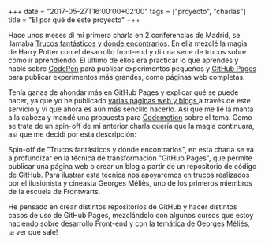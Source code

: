 +++
date = "2017-05-27T16:00:00+02:00"
tags = ["proyecto", "charlas"]
title = "El por qué de este proyecto"
+++


Hace unos meses di mi primera charla en 2 conferencias de Madrid, se llamaba <a href="https://docs.google.com/presentation/d/1P6h7f-LoZFA4r7hCydScep8u39k80x85hLt5I4tNI_0/edit#slide=id.g35f391192_00">Trucos fantásticos y dónde encontrarlos</a>. En ella mezclé la magia de Harry Potter con el desarrollo front-end y di una serie de trucos sobre cómo ir aprendiendo. El último de ellos era practicar lo que aprendes y hablé sobre <a href="https://codepen.io/">CodePen</a> para publicar experimentos pequeños y <a href="https://pages.github.com/">GitHub Pages</a> para publicar experimentos más grandes, como páginas web completas.

Tenía ganas de ahondar más en GitHub Pages y explicar qué se puede hacer, ya que yo he publicado <a href="https://cristinafsanz.github.io/projects/">varias páginas web y blogs </a> a través de este servicio y vi que ahora es aún más sencillo hacerlo. Así que me lié la manta a la cabeza y mandé una propuesta para <a href="https://2017.codemotion.es/">Codemotion</a> sobre el tema. Como se trata de un spin-off de mi anterior charla quería que la magia continuara, así que me decidí por esta descripción: 

Spin-off de "Trucos fantásticos y dónde encontrarlos", en esta charla se va a profundizar en la técnica de transformación "GitHub Pages", que permite publicar una página web o crear un blog a partir de un repositorio de código de GitHub.
Para ilustrar esta técnica nos apoyaremos en trucos realizados por el ilusionista y cineasta Georges Méliès, uno de los primeros miembros de la escuela de Frontwarts.

He pensado en crear distintos repositorios de GitHub y hacer distintos casos de uso de GitHub Pages, mezclándolo con algunos cursos que estoy haciendo sobre desarrollo Front-end y con la temática de Georges Méliés, ¡a ver qué sale!
